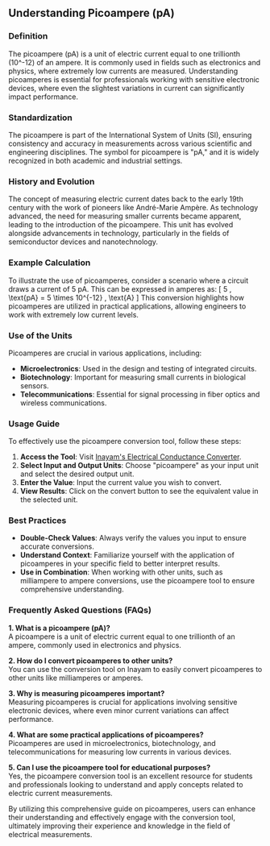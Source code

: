 ## Understanding Picoampere (pA)

### Definition
The picoampere (pA) is a unit of electric current equal to one trillionth (10^-12) of an ampere. It is commonly used in fields such as electronics and physics, where extremely low currents are measured. Understanding picoamperes is essential for professionals working with sensitive electronic devices, where even the slightest variations in current can significantly impact performance.

### Standardization
The picoampere is part of the International System of Units (SI), ensuring consistency and accuracy in measurements across various scientific and engineering disciplines. The symbol for picoampere is "pA," and it is widely recognized in both academic and industrial settings.

### History and Evolution
The concept of measuring electric current dates back to the early 19th century with the work of pioneers like André-Marie Ampère. As technology advanced, the need for measuring smaller currents became apparent, leading to the introduction of the picoampere. This unit has evolved alongside advancements in technology, particularly in the fields of semiconductor devices and nanotechnology.

### Example Calculation
To illustrate the use of picoamperes, consider a scenario where a circuit draws a current of 5 pA. This can be expressed in amperes as:
\[ 
5 \, \text{pA} = 5 \times 10^{-12} \, \text{A} 
\]
This conversion highlights how picoamperes are utilized in practical applications, allowing engineers to work with extremely low current levels.

### Use of the Units
Picoamperes are crucial in various applications, including:
- **Microelectronics**: Used in the design and testing of integrated circuits.
- **Biotechnology**: Important for measuring small currents in biological sensors.
- **Telecommunications**: Essential for signal processing in fiber optics and wireless communications.

### Usage Guide
To effectively use the picoampere conversion tool, follow these steps:
1. **Access the Tool**: Visit [Inayam's Electrical Conductance Converter](https://www.inayam.co/unit-converter/electrical_conductance).
2. **Select Input and Output Units**: Choose "picoampere" as your input unit and select the desired output unit.
3. **Enter the Value**: Input the current value you wish to convert.
4. **View Results**: Click on the convert button to see the equivalent value in the selected unit.

### Best Practices
- **Double-Check Values**: Always verify the values you input to ensure accurate conversions.
- **Understand Context**: Familiarize yourself with the application of picoamperes in your specific field to better interpret results.
- **Use in Combination**: When working with other units, such as milliampere to ampere conversions, use the picoampere tool to ensure comprehensive understanding.

### Frequently Asked Questions (FAQs)

**1. What is a picoampere (pA)?**  
A picoampere is a unit of electric current equal to one trillionth of an ampere, commonly used in electronics and physics.

**2. How do I convert picoamperes to other units?**  
You can use the conversion tool on Inayam to easily convert picoamperes to other units like milliamperes or amperes.

**3. Why is measuring picoamperes important?**  
Measuring picoamperes is crucial for applications involving sensitive electronic devices, where even minor current variations can affect performance.

**4. What are some practical applications of picoamperes?**  
Picoamperes are used in microelectronics, biotechnology, and telecommunications for measuring low currents in various devices.

**5. Can I use the picoampere tool for educational purposes?**  
Yes, the picoampere conversion tool is an excellent resource for students and professionals looking to understand and apply concepts related to electric current measurements.

By utilizing this comprehensive guide on picoamperes, users can enhance their understanding and effectively engage with the conversion tool, ultimately improving their experience and knowledge in the field of electrical measurements.
